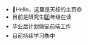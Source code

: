 <!---
TianbiaoLi/TianbiaoLi is a ✨ special ✨ repository because its `README.md` (this file) appears on your GitHub profile.
You can click the Preview link to take a look at your changes.
--->
- 👋Hello，这里是天标的主页:smile:
- 目前是研究生:two:年级在读
- 毕业后计划做:computer:前端工作
- 目前持续学习:books:中
